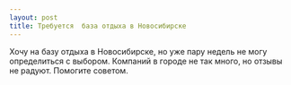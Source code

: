 ```yaml
---
layout: post 
title: Требуется  база отдыха в Новосибирске 
--- 
```

Хочу на базу отдыха в Новосибирске, но уже пару недель не могу определиться с выбором. Компаний в городе не так много, но отзывы не радуют. Помогите советом.
